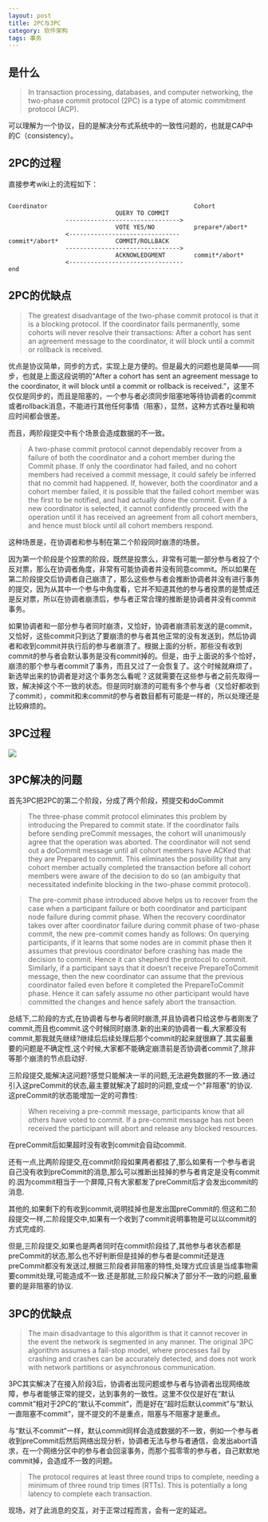 ```yaml
---
layout: post
title: 2PC与3PC
category: 软件架构
tags: 事务
---
```


## 是什么
> In transaction processing, databases, and computer networking, the two-phase commit protocol (2PC) is a type of atomic commitment protocol (ACP). 

可以理解为一个协议，目的是解决分布式系统中的一致性问题的，也就是CAP中的C（consistency）。

## 2PC的过程
直接参考wiki上的流程如下：

```

Coordinator                                         Cohort
                              QUERY TO COMMIT
                -------------------------------->
                              VOTE YES/NO           prepare*/abort*
                <-------------------------------
commit*/abort*                COMMIT/ROLLBACK
                -------------------------------->
                              ACKNOWLEDGMENT        commit*/abort*
                <--------------------------------  
end
```
## 2PC的优缺点
> The greatest disadvantage of the two-phase commit protocol is that it is a blocking protocol. If the coordinator fails permanently, some cohorts will never resolve their transactions: After a cohort has sent an agreement message to the coordinator, it will block until a commit or rollback is received.

优点是协议简单，同步的方式，实现上是方便的。但是最大的问题也是简单——同步，也就是上面这段说明的“After a cohort has sent an agreement message to the coordinator, it will block until a commit or rollback is received.”，这里不仅仅是同步的，而且是阻塞的，一个参与者必须同步阻塞地等待协调者的commit或者rollback消息，不能进行其他任何事情（阻塞），显然，这种方式吞吐量和响应时间都会很差。

而且，两阶段提交中有个场景会造成数据的不一致。

> A two-phase commit protocol cannot dependably recover from a failure of both the coordinator and a cohort member during the Commit phase. If only the coordinator had failed, and no cohort members had received a commit message, it could safely be inferred that no commit had happened. If, however, both the coordinator and a cohort member failed, it is possible that the failed cohort member was the first to be notified, and had actually done the commit. Even if a new coordinator is selected, it cannot confidently proceed with the operation until it has received an agreement from all cohort members, and hence must block until all cohort members respond.

这种场景是，在协调者和参与制在第二个阶段同时崩溃的场景。

因为第一个阶段是个投票的阶段，既然是投票么，非常有可能一部分参与者投了个反对票，那么在协调者角度，非常有可能协调者并没有同意commit。所以如果在第二阶段提交后协调者自己崩溃了，那么这些参与者会推断协调者并没有进行事务的提交，因为从其中一个参与中角度看，它并不知道其他的参与者投票的是赞成还是反对票，所以在协调者崩溃后，参与者正常合理的推断是协调者并没有commit事务。

如果协调者和一部分参与者同时崩溃，又恰好，协调者崩溃前发送的是commit，又恰好，这些commit只到达了要崩溃的参与者其他正常的没有发送到，然后协调者和收到commit并执行后的参与者崩溃了。根据上面的分析，那些没有收到commit的参与者会默认事务是没有commit掉的。但是，由于上面说的多个恰好，崩溃的那个参与者commit了事务，而且又过了一会恢复了。这个时候就麻烦了，新选举出来的协调者是对这个事务怎么看呢？这就需要在这些参与者之前先取得一致，解决掉这个不一致的状态。但是同时崩溃的可能有多个参与者（又恰好都收到了commit），commit和未commit的参与者数目都有可能是一样的，所以处理还是比较麻烦的。

## 3PC过程

![](https://upload.wikimedia.org/wikipedia/en/3/39/Three-phase_commit_diagram.png)

## 3PC解决的问题
首先3PC把2PC的第二个阶段，分成了两个阶段，预提交和doCommit

> The three-phase commit protocol eliminates this problem by introducing the Prepared to commit state. If the coordinator fails before sending preCommit messages, the cohort will unanimously agree that the operation was aborted. The coordinator will not send out a doCommit message until all cohort members have ACKed that they are Prepared to commit. This eliminates the possibility that any cohort member actually completed the transaction before all cohort members were aware of the decision to do so (an ambiguity that necessitated indefinite blocking in the two-phase commit protocol).

> The pre-commit phase introduced above helps us to recover from the case when a participant failure or both coordinator and participant node failure during commit phase. When the recovery coordinator takes over after coordinator failure during commit phase of two-phase commit, the new pre-commit comes handy as follows: On querying participants, if it learns that some nodes are in commit phase then it assumes that previous coordinator before crashing has made the decision to commit. Hence it can shepherd the protocol to commit. Similarly, if a participant says that it doesn’t receive PrepareToCommit message, then the new coordinator can assume that the previous coordinator failed even before it completed the PrepareToCommit phase. Hence it can safely assume no other participant would have committed the changes and hence safely abort the transaction.

总结下,二阶段的方式,在协调者与参与者同时崩溃,并且协调者只给这参与者刚发了commit,而且也commit.这个时候同时崩溃.新的出来的协调者一看,大家都没有commit,那我就先继续?继续后后续处理后那个commit的起来就很麻了.其实最重要的问题是不确定性,这个时候,大家都不能确定崩溃前是否协调者commit了,除非等那个崩溃的节点启动好.

三阶段提交,能解决这问题?感觉只能解决一半的问题,无法避免数据的不一致.通过引入这preCommit的状态,最主要就解决了超时的问题,变成一个"非阻塞"的协议.这preCommit的状态能增加一定的可靠性:


> When receiving a pre-commit message, participants know that all others have voted to commit. 
If a pre-commit message has not been received the participant will abort and release any blocked resources. 

在preCommit后如果超时没有收到commit会自动commit.

还有一点,比两阶段提交,在commit阶段如果两者都挂了,那么如果有一个参与者说自己没有收到preCommit的消息,那么可以推断出挂掉的参与者肯定是没有commit的.因为commit相当于一个屏障,只有大家都发了preCommit后才会发出commit的消息.

其他的,如果剩下的有收到commit,说明挂掉也是发出国preCommit的.但这和二阶段提交一样,二阶段提交中,如果有一个收到了commit说明事物是可以以commit的方式完成的.

但是,三阶段提交,如果也是两者同时在commit阶段挂了,其他参与者状态都是preCommit的状态,那么也不好判断但是挂掉的参与者是commit还是连preCommit都没有发送过,根据三阶段者非阻塞的特性,处理方式应该是当成事物需要commit处理,可能造成不一致.还是那就,三阶段只解决了部分不一致的问题,最重要的是非阻塞的协议.

## 3PC的优缺点
> The main disadvantage to this algorithm is that it cannot recover in the event the network is segmented in any manner. The original 3PC algorithm assumes a fail-stop model, where processes fail by crashing and crashes can be accurately detected, and does not work with network partitions or asynchronous communication.

3PC其实解决了在接入阶段3后，协调者出现问题或参与者与协调者出现网络故障，参与者能够正常的提交，达到事务的一致性。这里不仅仅是好在“默认commit”相对于2PC的“默认不commit”，而是好在“超时后默认commit”与“默认一直阻塞不commit”，提不提交的不是重点，阻塞与不阻塞才是重点。

与“默认不commit”一样，默认commit同样会造成数据的不一致，例如一个参与者收到preCommit后然后网络出现分析，协调者无法与参与者通信，会发出abort请求，在一个网络分区中的参与者会回滚事务，而那个孤零零的参与者，自己默默地commit掉，会造成不一致的问题。

> The protocol requires at least three round trips to complete, needing a minimum of three round trip times (RTTs). This is potentially a long latency to complete each transaction.

现场，对了此消息的交互，对于正常过程而言，会有一定的延迟。


